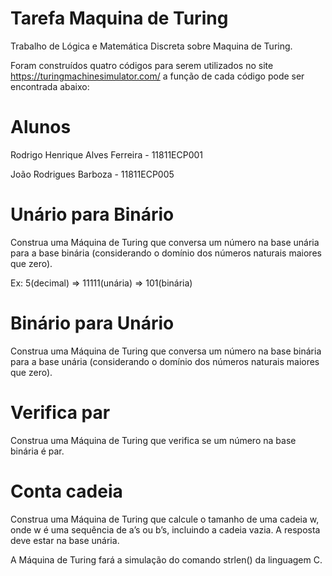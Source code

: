 # Tarefa Maquina de Turing
Trabalho de Lógica e Matemática Discreta sobre Maquina de Turing.

Foram construídos quatro códigos para serem utilizados no site https://turingmachinesimulator.com/ a função de cada código pode ser encontrada abaixo:

# Alunos
Rodrigo Henrique Alves Ferreira - 11811ECP001

João Rodrigues Barboza - 11811ECP005

# Unário para Binário
Construa uma Máquina de Turing que conversa um número na base unária para a base
binária (considerando o domínio dos números naturais maiores que zero).

Ex: 5(decimal) => 11111(unária) => 101(binária)

# Binário para Unário
Construa uma Máquina de Turing que conversa um número na base binária para a base
unária (considerando o domínio dos números naturais maiores que zero).

# Verifica par
Construa uma Máquina de Turing que verifica se um número na base binária é par.

# Conta cadeia
Construa uma Máquina de Turing que calcule o tamanho de uma cadeia w, onde w é uma
sequência de a’s ou b’s, incluindo a cadeia vazia. A resposta deve estar na base unária.

A Máquina de Turing fará a simulação do comando strlen() da linguagem C.
